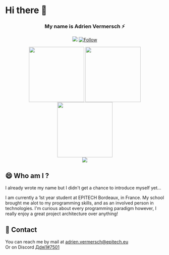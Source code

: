 # Hi there 👋

<!--
**Adri11334/Adri11334** is a ✨ _special_ ✨ repository because its `README.md` (this file) appears on your GitHub profile.

Here are some ideas to get you started:

- 🔭 I’m currently working on ...
- 🌱 I’m currently learning ...
- 👯 I’m looking to collaborate on ...
- 🤔 I’m looking for help with ...
- 💬 Ask me about ...
- 📫 How to reach me: ...
- 😄 Pronouns: ...
- ⚡ Fun fact: ...
-->
<div align="center">
<h3>My name is Adrien Vermersch ⚡</h1>

  ![](https://visitor-badge.laobi.icu/badge?page_id=Adri11334.Adri11334)
  [![Follow](https://img.shields.io/github/followers/Adri11334?label=Follow&style=social)](https://github.com/Adri11334)

  <!-- #### **This** is a ✨ _special_ ✨ profile because its the best you ever seen -->
  <img style="vertical-align: middle;" height="175em" src="https://github-readme-stats.vercel.app/api?username=Adri11334&count_private=true&show_icons=true&include_all_commits=true&border_color=bf00ff&title_color=bf00ff&text_color=d4b5ff&icon_color=e600ff&bg_color=DEG,400047,2d0047" />
  <img style="vertical-align: middle;" height="175em" src="https://github-readme-stats.vercel.app/api/top-langs/?username=Adri11334&layout=compact&border_color=bf00ff&title_color=bf00ff&text_color=d4b5ff&icon_color=e600ff&bg_color=DEG,2d0047,400047" />
  <img style="vertical-align: middle;" height="175em" src="https://github-readme-stats.vercel.app/api/wakatime?username=Adri1&border_color=bf00ff&title_color=bf00ff&text_color=d4b5ff&icon_color=e600ff&bg_color=DEG,2d0047,400047" />
  <br>
  <a style="vertical-align: middle;" href="https://github.com/Adri11334/epitech_any_os_dump">
    <img src="https://github-readme-stats.vercel.app/api/pin/?username=Adri11334&repo=epitech_any_os_dump&border_color=bf00ff&title_color=bf00ff&text_color=d4b5ff&icon_color=e600ff&bg_color=DEG,400047,2d0047" />
  </a>
</div>

## 😄 Who am I ?

I already wrote my name but I didn't get a chance to introduce myself yet...

I am currently a 1st year student at EPITECH Bordeaux, in France. My school brought me alot to my programming skills, and as an involved person in technologies.
I'm curious about every programming paradigm however, I really enjoy a great project architecture over anything!

## 💬 Contact

You can reach me by mail at [adrien.vermersch@epitech.eu](mailto:adrien.vermersch@epitech.eu)<br>
Or on Discord [Дdяi1#7501](https://discordapp.com/users/471663839633735680)

<!--Projects that I really enjoyed and that are worth sharing in terms of architecture, usefulness, or interest will be added to my repositories on this profile! 🔥 -->
